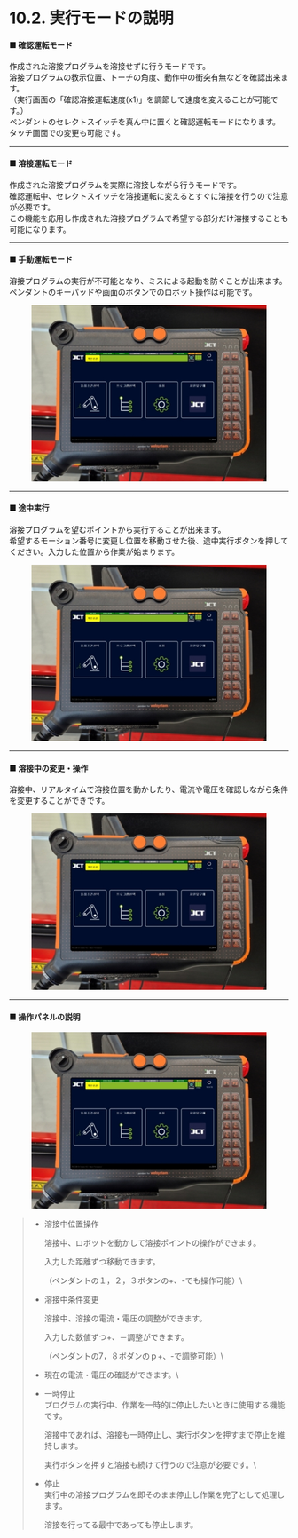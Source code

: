 # 10.2. 実行モードの説明

#### ■ 確認運転モード

作成された溶接プログラムを溶接せずに行うモードです。\
溶接プログラムの教示位置、トーチの角度、動作中の衝突有無などを確認出来ます。\
（実行画面の「確認溶接運転速度(x1)」を調節して速度を変えることが可能です。）\
ペンダントのセレクトスイッチを真ん中に置くと確認運転モードになります。\
タッチ画面での変更も可能です。

***

#### ■ 溶接運転モード

作成された溶接プログラムを実際に溶接しながら行うモードです。\
確認運転中、セレクトスイッチを溶接運転に変えるとすぐに溶接を行うので注意が必要です。\
この機能を応用し作成された溶接プログラムで希望する部分だけ溶接することも可能になります。

***

#### ■ 手動運転モード

溶接プログラムの実行が不可能となり、ミスによる起動を防ぐことが出来ます。\
ペンダントのキーパッドや画面のボタンでのロボット操作は可能です。

<figure><img src="../images/jp/chapter5/section5.1.1.jpg" alt=""><figcaption></figcaption></figure>

***

#### ■ 途中実行

溶接プログラムを望むポイントから実行することが出来ます。\
希望するモーション番号に変更し位置を移動させた後、途中実行ボタンを押してください。入力した位置から作業が始まります。

<figure><img src="../images/jp/chapter5/section5.1.1.jpg" alt=""><figcaption></figcaption></figure>

***

#### ■ 溶接中の変更・操作

溶接中、リアルタイムで溶接位置を動かしたり、電流や電圧を確認しながら条件を変更することができです。

<figure><img src="../images/jp/chapter5/section5.1.1.jpg" alt=""><figcaption></figcaption></figure>

***

#### ■ 操作パネルの説明

<figure><img src="../images/jp/chapter5/section5.1.1.jpg" alt=""><figcaption></figcaption></figure>

> *   溶接中位置操作
>
>     溶接中、ロボットを動かして溶接ポイントの操作ができます。
>
>     入力した距離ずつ移動できます。　
>
>     （ペンダントの１，２，３ボタンの+、-でも操作可能）\
>
> *   溶接中条件変更
>
>     溶接中、溶接の電流・電圧の調整ができます。
>
>     入力した数値ずつ+、－調整ができます。
>
>     （ペンダントの7，８ボダンのｐ+、-で調整可能）\
>
> * 現在の電流・電圧の確認ができます。\
>
> *   一時停止\
>     プログラムの実行中、作業を一時的に停止したいときに使用する機能です。
>
>     溶接中であれば、溶接も一時停止し、実行ボタンを押すまで停止を維持します。
>
>     実行ボタンを押すと溶接も続けて行うので注意が必要です。\
>
> *   停止\
>     実行中の溶接プログラムを即そのまま停止し作業を完了として処理します。
>
>     溶接を行ってる最中であっても停止します。
